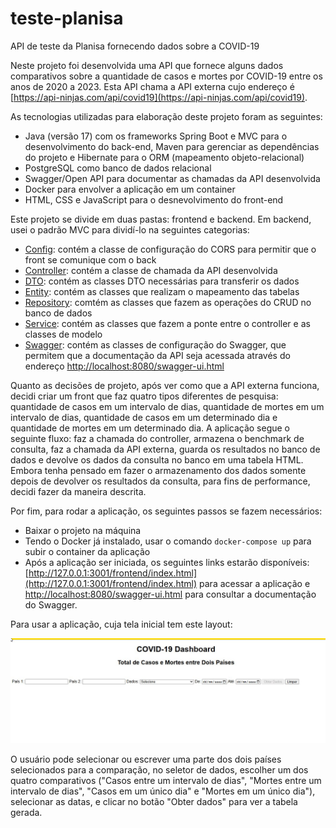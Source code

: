 # teste-planisa
API de teste da Planisa fornecendo dados sobre a COVID-19

Neste projeto foi desenvolvida uma API que fornece alguns dados comparativos sobre a quantidade de casos e mortes por COVID-19 entre os anos de 2020 a 2023. Esta API chama a API externa cujo endereço é [https://api-ninjas.com/api/covid19](https://api-ninjas.com/api/covid19).  

As tecnologias utilizadas para elaboração deste projeto foram as seguintes:  
* Java (versão 17) com os frameworks Spring Boot e MVC para o desenvolvimento do back-end, Maven para gerenciar as dependências do projeto e Hibernate para o ORM (mapeamento objeto-relacional)
*  PostgreSQL como banco de dados relacional
*  Swagger/Open API para documentar as chamadas da API desenvolvida
*  Docker para envolver a aplicação em um container
*  HTML, CSS e JavaScript para o desnevolvimento do front-end

Este projeto se divide em duas pastas: frontend e backend. Em backend, usei o padrão MVC para dividí-lo na seguintes categorias:  
* [Config](https://github.com/ederp/teste-planisa/tree/main/backend/src/main/java/com/example/planisa/config): contém a classe de configuração do CORS para permitir que o front se comunique com o back
* [Controller](https://github.com/ederp/teste-planisa/tree/main/backend/src/main/java/com/example/planisa/controller): contém a classe de chamada da API desenvolvida
* [DTO](https://github.com/ederp/teste-planisa/tree/main/backend/src/main/java/com/example/planisa/dto): contém as classes DTO necessárias para transferir os dados
* [Entity](https://github.com/ederp/teste-planisa/tree/main/backend/src/main/java/com/example/planisa/entity): contém as classes que realizam o mapeamento das tabelas
* [Repository](https://github.com/ederp/teste-planisa/tree/main/backend/src/main/java/com/example/planisa/entity): comtém as classes que fazem as operações do CRUD no banco de dados
* [Service](https://github.com/ederp/teste-planisa/tree/main/backend/src/main/java/com/example/planisa/service): contém as classes que fazem a ponte entre o controller e as classes de modelo
* [Swagger](https://github.com/ederp/teste-planisa/tree/main/backend/src/main/java/com/example/planisa/swagger): contém as classes de configuração do Swagger, que permitem que a documentação da API seja acessada através do endereço [http://localhost:8080/swagger-ui.html](http://localhost:8080/swagger-ui.html)

Quanto as decisões de projeto, após ver como que a API externa funciona, decidi criar um front que faz quatro tipos diferentes de pesquisa: quantidade de casos em um intervalo de dias, quantidade de mortes em um intervalo de dias, quantidade de casos em um determinado dia e quantidade de mortes em um determinado dia. A aplicação segue o seguinte fluxo: faz a chamada do controller, armazena o benchmark de consulta, faz a chamada da API externa, guarda os resultados no banco de dados e devolve os dados da consulta no banco em uma tabela HTML. Embora tenha pensado em fazer o armazenamento dos dados somente depois de devolver os resultados da consulta, para fins de performance, decidi fazer da maneira descrita.

Por fim, para rodar a aplicação, os seguintes passos se fazem necessários:

* Baixar o projeto na máquina
* Tendo o Docker já instalado, usar o comando `docker-compose up` para subir o container da aplicação
* Após a aplicação ser iniciada, os seguintes links estarão disponíveis: [http://127.0.0.1:3001/frontend/index.html](http://127.0.0.1:3001/frontend/index.html) para acessar a aplicação e 
[http://localhost:8080/swagger-ui.html](http://localhost:8080/swagger-ui.html) para consultar a documentação do Swagger.


Para usar a aplicação, cuja tela inicial tem este layout:  

![Tela inicial da aplicação](https://github.com/ederp/teste-planisa/blob/main/COVID-19%20Dashboard.jpg)

O usuário pode selecionar ou escrever uma parte dos dois países selecionados para a comparação, no seletor de dados, escolher um dos quatro comparativos ("Casos entre um intervalo de dias", "Mortes entre um intervalo de dias", "Casos em um único dia" e "Mortes em um único dia"), selecionar as datas, e clicar no botão "Obter dados" para ver a tabela gerada.
